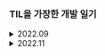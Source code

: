 ### TIL을 가장한 개발 일기

<details>
<summary>2022.09</summary>
<div markdown="1">

[220915](https://github.com/waveinyu/TIL/blob/main/2022-09-15.md)<br>
[220916](https://github.com/waveinyu/TIL/blob/main/2022-09-16.md)<br>
[220920](https://github.com/waveinyu/TIL/blob/main/2022-09-20.md)<br>
[220921](https://github.com/waveinyu/TIL/blob/main/2022-09-21.md)<br>

</div>
</details>

<details>
<summary>2022.11</summary>
<div markdown="1">
[221117 근황 및 계획](https://github.com/waveinyu/TIL/blob/main/2022-11-17.md)
</div>
</details>
